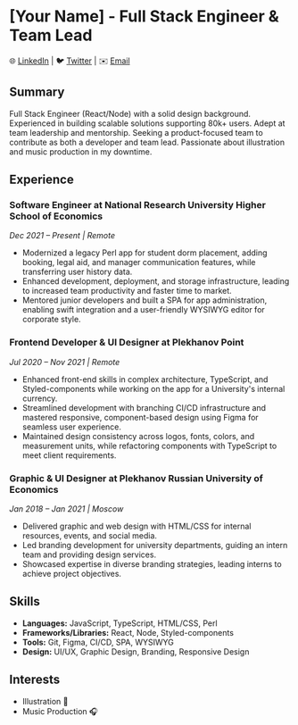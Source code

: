# [Your Name] - Full Stack Engineer & Team Lead

🌐 [LinkedIn](https://www.linkedin.com/in/ki0r/) | 🐦 [Twitter](https://twitter.com/alexki0r) | ✉️ [Email](mailto:akior.dev@gmail.com)

## Summary
Full Stack Engineer (React/Node) with a solid design background. Experienced in building scalable solutions supporting 80k+ users. Adept at team leadership and mentorship. Seeking a product-focused team to contribute as both a developer and team lead. Passionate about illustration and music production in my downtime.

## Experience

### Software Engineer at National Research University Higher School of Economics
_Dec 2021 – Present | Remote_
- Modernized a legacy Perl app for student dorm placement, adding booking, legal aid, and manager communication features, while transferring user history data.
- Enhanced development, deployment, and storage infrastructure, leading to increased team productivity and faster time to market.
- Mentored junior developers and built a SPA for app administration, enabling swift integration and a user-friendly WYSIWYG editor for corporate style.

### Frontend Developer & UI Designer at Plekhanov Point
_Jul 2020 – Nov 2021 | Remote_
- Enhanced front-end skills in complex architecture, TypeScript, and Styled-components while working on the app for a University's internal currency.
- Streamlined development with branching CI/CD infrastructure and mastered responsive, component-based design using Figma for seamless user experience.
- Maintained design consistency across logos, fonts, colors, and measurement units, while refactoring components with TypeScript to meet client requirements.

### Graphic & UI Designer at Plekhanov Russian University of Economics
_Jan 2018 – Jan 2021 | Moscow_
- Delivered graphic and web design with HTML/CSS for internal resources, events, and social media.
- Led branding development for university departments, guiding an intern team and providing design services.
- Showcased expertise in diverse branding strategies, leading interns to achieve project objectives.

## Skills
- **Languages:** JavaScript, TypeScript, HTML/CSS, Perl
- **Frameworks/Libraries:** React, Node, Styled-components
- **Tools:** Git, Figma, CI/CD, SPA, WYSIWYG
- **Design:** UI/UX, Graphic Design, Branding, Responsive Design

## Interests
- Illustration 🎨
- Music Production 🎧
